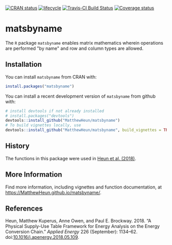 
<!-- *********** -->
<!-- Note: README.md is generated from README.Rmd.   -->
<!-- Be sure to edit README.Rmd and generate the README.md file by Cmd/Ctl-shift-K -->
<!-- *********** -->
[![CRAN status](https://www.r-pkg.org/badges/version/matsbyname)](https://cran.r-project.org/package=matsbyname) [![lifecycle](https://img.shields.io/badge/lifecycle-maturing-blue.svg)](https://www.tidyverse.org/lifecycle/#maturing) [![Travis-CI Build Status](https://travis-ci.org/MatthewHeun/matsbyname.svg?branch=master)](https://travis-ci.org/MatthewHeun/matsbyname) [![Coverage status](https://codecov.io/gh/MatthewHeun/matsbyname/branch/master/graph/badge.svg)](https://codecov.io/github/MatthewHeun/matsbyname?branch=master)

matsbyname
==========

The `R` package `matsbyname` enables matrix mathematics wherein operations are performed "by name" and row and column types are allowed.

Installation
------------

You can install `matsbyname` from CRAN with:

``` r
install.packages("matsbyname")
```

You can install a recent development version of `matsbyname` from github with:

``` r
# install devtools if not already installed
# install.packages("devtools")
devtools::install_github("MatthewHeun/matsbyname")
# To build vignettes locally, use
devtools::install_github("MatthewHeun/matsbyname", build_vignettes = TRUE)
```

History
-------

The functions in this package were used in
[Heun et al. (2018)](https://doi.org/10.1016/j.apenergy.2018.05.109).

More Information
----------------

Find more information, including vignettes and function documentation, at <https://MatthewHeun.github.io/matsbyname/>.

References
----------

Heun, Matthew Kuperus, Anne Owen, and Paul E. Brockway. 2018. “A Physical Supply-Use Table Framework for Energy Analysis on the Energy Conversion Chain.” *Applied Energy* 226 (September): 1134–62. doi:[10.1016/j.apenergy.2018.05.109](https://doi.org/10.1016/j.apenergy.2018.05.109).
